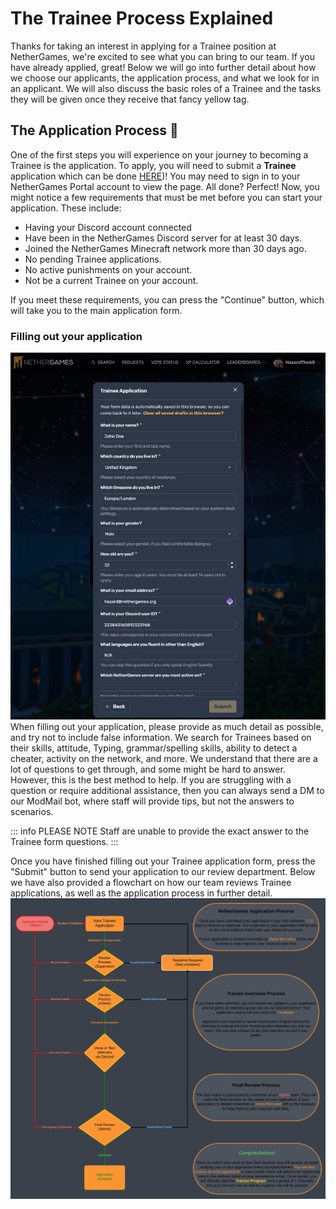 # The Trainee Process Explained
 Thanks for taking an interest in applying for a Trainee position at NetherGames, we're excited to see what you can bring to our team. If you have already applied, great! Below we will go into further detail about how we choose our applicants, the application process, and what we look for in an applicant. We will also discuss the basic roles of a Trainee and the tasks they will be given once they receive that fancy yellow tag.

 ## The Application Process 📝
 One of the first steps you will experience on your journey to becoming a Trainee is the application. To apply, you will need to submit a **Trainee** application which can be done [HERE](https://portal.nethergames.org/request/11))! You may need to sign in to your NetherGames Portal account to view the page. All done? Perfect! Now, you might notice a few requirements that must be met before you can start your application. These include:
 * Having your Discord account connected
 * Have been in the NetherGames Discord server for at least 30 days.
 * Joined the NetherGames Minecraft network more than 30 days ago.
 * No pending Trainee applications.
 * No active punishments on your account.
 * Not be a current Trainee on your account.

If you meet these requirements, you can press the "Continue" button, which will take you to the main application form.

### Filling out your application
![Trainee Form](assets/TraineeProcessArticle/Trainee_Form.jpeg)
When filling out your application, please provide as much detail as possible, and try not to include false information. We search for Trainees based on their skills, attitude, Typing, grammar/spelling skills, ability to detect a cheater, activity on the network, and more. We understand that there are a lot of questions to get through, and some might be hard to answer. However, this is the best method to help. If you are struggling with a question or require additional assistance, then you can always send a DM to our ModMail bot, where staff will provide tips, but not the answers to scenarios. 

::: info PLEASE NOTE
Staff are unable to provide the exact answer to the Trainee form questions. 
:::

Once you have finished filling out your Trainee application form, press the "Submit" button to send your application to our review department. Below we have also provided a flowchart on how our team reviews Trainee applications, as well as the application process in further detail. 
![Application_Process_Trainee](assets/TraineeProcessArticle/Application_Process_Trainee.jpeg)
 
